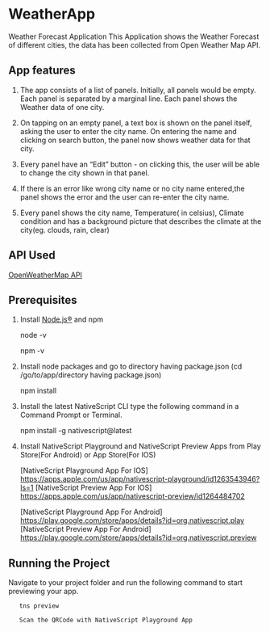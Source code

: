 # WeatherApp
Weather Forecast Application
This Application shows the Weather Forecast of different cities, the data has been collected from Open Weather Map API.

## App features
1. The app consists of a list of panels. Initially, all panels would be empty. Each panel is separated by a marginal line. Each panel shows the Weather data of one city.

2. On tapping on an empty panel, a text box is shown on the panel itself, asking the user to enter the city name. On entering the name and clicking on search button, the panel now shows weather data for that city.

3. Every panel have an “Edit” button - on clicking this, the user will be able to change the city shown in that panel. 

4. If there is an error like wrong city name or no city name entered,the panel shows the error and the user can re-enter the city name.

5. Every panel shows the city name, Temperature( in celsius), Climate condition and has a background picture that describes the climate at the city(eg. clouds, rain, clear)

## API Used
[OpenWeatherMap API](https://openweathermap.org/)

## Prerequisites  
1. Install [Node.js®️](https://nodejs.org/en/download) and npm
    
      node -v 
      
      npm -v
     
2. Install node packages and go to directory having package.json (cd /go/to/app/directory having package.json)
    
      npm install
    
3. Install the latest NativeScript CLI type the following command in a Command Prompt or Terminal.
    
      npm install -g nativescript@latest
      
4. Install NativeScript Playground and NativeScript Preview Apps from Play Store(For Android) or App Store(For IOS)

      [NativeScript Playground App For IOS] https://apps.apple.com/us/app/nativescript-playground/id1263543946?ls=1
      [NativeScript Preview App For IOS] https://apps.apple.com/us/app/nativescript-preview/id1264484702
      
      [NativeScript Playground App For Android] https://play.google.com/store/apps/details?id=org.nativescript.play
      [NativeScript Preview App For Android] https://play.google.com/store/apps/details?id=org.nativescript.preview
  
 ## Running the Project
 Navigate to your project folder and run the following command to start previewing your app.
       
       tns preview
       
       Scan the QRCode with NativeScript Playground App
